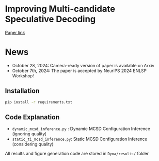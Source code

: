 # Improving Multi-candidate Speculative Decoding
[Paper link](https://arxiv.org/abs/2409.10644)

# News
- October 28, 2024: Camera-ready version of paper is available on Arxiv
- October 7th, 2024: The paper is accepted by NeurIPS 2024 ENLSP Workshop!

## Installation
```bash
pip install -r requirements.txt
```

## Code Explanation
- `dynamic_mcsd_inference.py` : Dynamic MCSD Configuration Inference (ignoring quality)
- `static_ti_mcsd_inference.py`: Static MCSD Configuration Inference (considering quality)

All results and figure generation code are stored in `Dyna/results/` folder